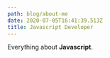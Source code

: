 ```yaml
---
path: blog/about-me
date: 2020-07-05T16:41:39.513Z
title: Javascript Developer
---
```

Everything about **Javascript**.